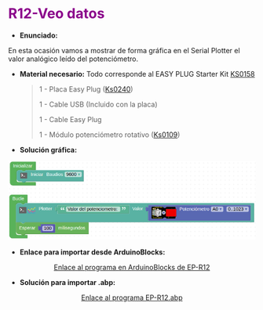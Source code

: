 # <FONT COLOR=#8B008B>R12-Veo datos</font>
* **Enunciado:**

En esta ocasión vamos a mostrar de forma gráfica en el Serial Plotter el valor analógico leído del potenciómetro.

* **Material necesario:**
Todo corresponde al EASY PLUG Starter Kit [KS0158](https://wiki.keyestudio.com/Ks0158_Keyestudio_EASY_plug_starter_kit_for_Arduino)
  
    > 1 - Placa Easy Plug ([Ks0240](https://wiki.keyestudio.com/Ks0240_keyestudio_EASY_plug_Control_Board_V2.0))
    >
    > 1 - Cable USB (Incluido con la placa)
    >
    > 1 - Cable Easy Plug
    >
    > 1 - Módulo potenciómetro rotativo ([Ks0109](https://wiki.keyestudio.com/Ks0109_keyestudio_EASY_plug_Analog_Rotation_Sensor))

* **Solución gráfica:**

<center>

![Programa del reto EP-R12](../img/retos/R12.png)

</center>

* **Enlace para importar desde ArduinoBlocks:**

<center>

[Enlace al programa en ArduinoBlocks de EP-R12](http://www.arduinoblocks.com/web/project/926426)

</center>

* **Solución para importar .abp:**

<center>

[Enlace al programa EP-R12.abp](./retos/EP-R12.abp)

</center>
